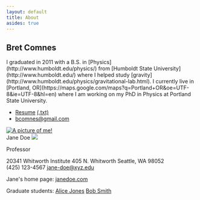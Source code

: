 ```yaml
---
layout: default
title: About
asides: true
---
```

<section>
    
<h1 itemprop="name">Bret Comnes</h1>
I graduated in 2011 with a B.S. in [Physics](http://www.humboldt.edu/physics/) from [Humboldt State University](http://www.humboldt.edu/) where I helped study [gravity](http://www.humboldt.edu/physics/gravitational-lab.html).  I currently live in [Portland, OR](https://maps.google.com/maps?q=Portland+OR&oe=UTF-8&ie=UTF-8&hl=en) where I am working on my PhD in Physics at Portland State University.

*   [Resume](/assets/resume/Bret-Comnes-Public.pdf) [(.txt)](/assets/resume/Bret-Comnes-Public.txt)
*   <a href="mailto:bcomnes@gmail.com" itemprop="email">bcomnes@gmail.com</a>

<a href="http://www.flickr.com/photos/bretc/">
<img itemprop="image" src="http://farm6.staticflickr.com/5111/5914206691_f014912197_m.jpg" class="img-polaroid" alt="A picture of me!">
</a>

</section>

<section itemscope itemtype="http://schema.org/Person">
  <span itemprop="name">Jane Doe</span>
  <img src="janedoe.jpg" itemprop="image" />

  <span itemprop="jobTitle">Professor</span>
  <div itemprop="address" itemscope itemtype="http://schema.org/PostalAddress">
    <span itemprop="streetAddress">
      20341 Whitworth Institute
      405 N. Whitworth
    </span>
    <span itemprop="addressLocality">Seattle</span>,
    <span itemprop="addressRegion">WA</span>
    <span itemprop="postalCode">98052</span>
  </div>
  <span itemprop="telephone">(425) 123-4567</span>
  <a href="mailto:jane-doe@xyz.edu" itemprop="email">
    jane-doe@xyz.edu</a>

  Jane's home page:
  <a href="http://www.janedoe.com" itemprop="url">janedoe.com</a>

  Graduate students:
  <a href="http://www.xyz.edu/students/alicejones.html" itemprop="colleague">
    Alice Jones</a>
  <a href="http://www.xyz.edu/students/bobsmith.html" itemprop="colleague">
    Bob Smith</a>
</section>
